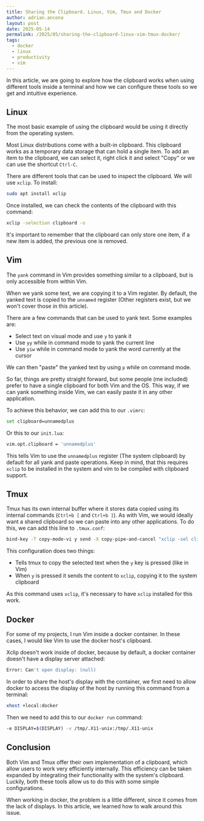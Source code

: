 ```yaml
---
title: Sharing the Clipboard. Linux, Vim, Tmux and Docker
author: adrian.ancona
layout: post
date: 2025-05-14
permalink: /2025/05/sharing-the-clipboard-linux-vim-tmux-docker/
tags:
  - docker
  - linux
  - productivity
  - vim
---
```


In this article, we are going to explore how the clipboard works when using different tools inside a terminal and how we can configure these tools so we get and intuitive experience.

## Linux

The most basic example of using the clipboard would be using it directly from the operating system.

Most Linux distributions come with a built-in clipboard. This clipboard works as a temporary data storage that can hold a single item. To add an item to the clipboard, we can select it, right click it and select "Copy" or we can use the shortcut `Ctrl-C`.

There are different tools that can be used to inspect the clipboard. We will use `xclip`. To install:

```bash
sudo apt install xclip
```

<!--more-->

Once installed, we can check the contents of the clipboard with this command:

```bash
xclip -selection clipboard -o
```

It's important to remember that the clipboard can only store one item, if a new item is added, the previous one is removed.

## Vim

The `yank` command in Vim provides something similar to a clipboard, but is only accessible from within Vim.

When we yank some text, we are copying it to a Vim register. By default, the yanked text is copied to the `unnamed` register (Other registers exist, but we won't cover those in this article).

There are a few commands that can be used to yank text. Some examples are:

- Select text on visual mode and use `y` to yank it
- Use `yy` while in command mode to yank the current line
- Use `yiw` while in command mode to yank the word currently at the cursor

We can then "paste" the yanked text by using `p` while on command mode.

So far, things are pretty straight forward, but some people (me included) prefer to have a single clipboard for both Vim and the OS. This way, if we can yank something inside Vim, we can easily paste it in any other application.

To achieve this behavior, we can add this to our `.vimrc`:

```bash
set clipboard=unnamedplus
```

Or this to our `init.lua`:

```bash
vim.opt.clipboard = 'unnamedplus'
```

This tells Vim to use the `unnamedplus` register (The system clipboard) by default for all yank and paste operations. Keep in mind, that this requires `xclip` to be installed in the system and vim to be compiled with clipboard support.

## Tmux

Tmux has its own internal buffer where it stores data copied using its internal commands (`Ctrl+b [` and `Ctrl+b ]`). As with Vim, we would ideally want a shared clipboard so we can paste into any other applications. To do this, we can add this line to `.tmux.conf`:

```bash
bind-key -T copy-mode-vi y send -X copy-pipe-and-cancel "xclip -sel clip -i"
```

This configuration does two things:

- Tells tmux to copy the selected text when the `y` key is pressed (like in Vim)
- When `y` is pressed it sends the content to `xclip`, copying it to the system clipboard

As this command uses `xclip`, it's necessary to have `xclip` installed for this work.

## Docker

For some of my projects, I run Vim inside a docker container. In these cases, I would like Vim to use the docker host's clipboard.

Xclip doesn't work inside of docker, because by default, a docker container doesn't have a display server attached:

```bash
Error: Can't open display: (null)
```

In order to share the host's display with the container, we first need to allow docker to access the display of the host by running this command from a terminal:

```bash
xhost +local:docker
```

Then we need to add this to our `docker run` command:

```bash
-e DISPLAY=$(DISPLAY) -v /tmp/.X11-unix:/tmp/.X11-unix
```

## Conclusion

Both Vim and Tmux offer their own implementation of a clipboard, which allow users to work very efficiently internally. This efficiency can be taken expanded by integrating their functionality with the system's clipboard. Luckily, both these tools allow us to do this with some simple configurations.

When working in docker, the problem is a little different, since it comes from the lack of displays. In this article, we learned how to walk around this issue.
